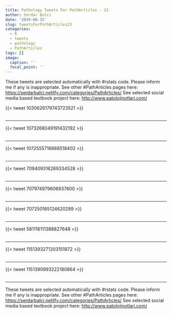```yaml
---
title: Pathology Tweets For PathArticles - 23
author: Serdar Balci
date: '2019-08-15'
slug: tweetsForPathArticles23
categories:
  - R
  - tweets
  - pathology
  - PathArticles
tags: []
image:
  caption: ''
  focal_point: ''
---
```



These tweets are selected automatically with #rstats code. Please inform me if any is inappropriate.
See other #PathArticles pages here: https://serdarbalci.netlify.com/categories/PathArticles/ 
See selected social media based textbook project here: http://www.patolojinotlari.com/

{{< tweet 1030626179743723521 >}}
<br>
<br>
<hr>
{{< tweet 1073268049191432192 >}}
<br>
<br>
<hr>
{{< tweet 1072555716668518402 >}}
<br>
<br>
<hr>
{{< tweet 709409316269334528 >}}
<br>
<br>
<hr>
{{< tweet 707974979606937600 >}}
<br>
<br>
<hr>
{{< tweet 707250165124620289 >}}
<br>
<br>
<hr>
{{< tweet 581116111388827648 >}}
<br>
<br>
<hr>
{{< tweet 1151393271203151872 >}}
<br>
<br>
<hr>
{{< tweet 1151390993222180864 >}}
<br>
<br>
<hr>


These tweets are selected automatically with #rstats code. Please inform me if any is inappropriate.
See other #PathArticles pages here: https://serdarbalci.netlify.com/categories/PathArticles/ 
See selected social media based textbook project here: http://www.patolojinotlari.com/
